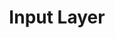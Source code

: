 ---
title: "Input Layer"

categories: ['']

tags: ['Input', 'Layer']

arwords: 'طبقة الإدخال'

arexps: []

enwords: ['Input Layer']

enexps: []

arlexicons: 'ط'

enlexicons: 'I'

authors: ['Ruqayya Roshdy']

translators: ['']

citations: 'تطبيقات الذكاء الاصطناعي في خدمة اللغة العربية'

sources: 'مركز الملك عبدالله بن عبدالعزيز الدولي لخدمة اللغة العربية'

word: "true"

slug: ""
---